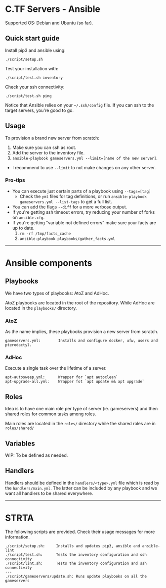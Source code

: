# C.TF Servers - Ansible

Supported OS: Debian and Ubuntu (so far).

## Quick start guide
Install pip3 and ansible using:
```
./script/setup.sh
```

Test your installation with:
```
./script/test.sh inventory
```

Check your ssh connectivity:
```
./script/test.sh ping
```

Notice that Ansible relies on your `~/.ssh/config` file. If you can ssh to the target servers, you're good to go.

## Usage
To provision a brand new server from scratch:

1. Make sure you can ssh as root.
1. Add the server to the inventory file.
1. `ansible-playbook gameservers.yml --limit=[name of the new server]`.
  * I recommend to use `--limit` to not make changes on any other server.

### Pro-tips
* You can execute just certain parts of a playbook using `--tags=[tag]`
  * Check the `yml` files for tag definitions, or run `ansible-playbook gameservers.yml --list-tags` to get a full list.
* You can add the flags `--diff` for a more verbose output.
* If you're getting ssh timeout errors, try reducing your number of forks on `ansible.cfg`.
* If you're getting "variable not defined errors" make sure your facts are up to date.
  1. `rm -rf /tmp/facts_cache`
  1. `ansible-playbook playbooks/gather_facts.yml`

---

# Ansible components

## Playbooks

We have two types of playbooks: AtoZ and AdHoc.

AtoZ playbooks are located in the root of the repository. While AdHoc are located in the `playbooks/` directory.

### AtoZ

As the name implies, these playbooks provision a new server from scratch.
```
gameservers.yml:        Installs and configure docker, ufw, users and pterodactyl.
```

### AdHoc

Execute a single task over the lifetime of a server.
```
apt-autosweep.yml:      Wrapper for `apt autoclean`
apt-upgrade-all.yml:    Wrapper fot `apt update && apt upgrade`
```

## Roles

Idea is to have one main role per type of server (ie. gameservers) and then shared roles for common tasks among roles.

Main roles are located in the `roles/` directory while the shared roles are in `roles/shared/` 

## Variables

WIP: To be defined as needed.

## Handlers

Handlers should be defined in the `handlers/<type>.yml` file which is read by the `handlers/main.yml`. The latter can be included by any playbook and we want all handlers to be shared everywhere.

---

# STRTA

The following scripts are provided. Check their usage messages for more information.

```
./script/setup.sh:     Installs and updates pip3, ansible and ansible-lint
./script/test.sh:      Tests the inventory configuration and ssh connectivity
./script/lint.sh:      Tests the inventory configuration and ssh connectivity
---
./script/gameservers/update.sh: Runs update playbooks on all the gameservers
```
